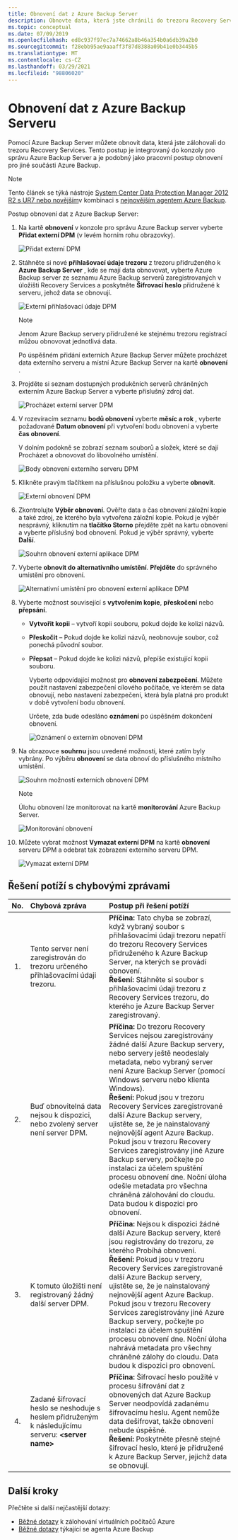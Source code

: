 ```yaml
---
title: Obnovení dat z Azure Backup Server
description: Obnovte data, která jste chránili do trezoru Recovery Services, z jakéhokoli Azure Backup Server zaregistrovaného v tomto trezoru.
ms.topic: conceptual
ms.date: 07/09/2019
ms.openlocfilehash: ed8c937f97ec7a74662a8b46a354b0a6db39a2b0
ms.sourcegitcommit: f28ebb95ae9aaaff3f87d8388a09b41e0b3445b5
ms.translationtype: MT
ms.contentlocale: cs-CZ
ms.lasthandoff: 03/29/2021
ms.locfileid: "98806020"
---
```

# <a name="recover-data-from-azure-backup-server"></a>Obnovení dat z Azure Backup Serveru

Pomocí Azure Backup Server můžete obnovit data, která jste zálohovali do trezoru Recovery Services. Tento postup je integrovaný do konzoly pro správu Azure Backup Server a je podobný jako pracovní postup obnovení pro jiné součásti Azure Backup.

> [!NOTE]
> Tento článek se týká nástroje [System Center Data Protection Manager 2012 R2 s UR7 nebo novějším](https://support.microsoft.com/kb/3065246)v kombinaci s [nejnovějším agentem Azure Backup](https://aka.ms/azurebackup_agent).
>
>

Postup obnovení dat z Azure Backup Server:

1. Na kartě **obnovení** v konzole pro správu Azure Backup server vyberte **Přidat externí DPM** (v levém horním rohu obrazovky).

    ![Přidat externí DPM](./media/backup-azure-alternate-dpm-server/add-external-dpm.png)
2. Stáhněte si nové **přihlašovací údaje trezoru** z trezoru přidruženého k **Azure Backup Server** , kde se mají data obnovovat, vyberte Azure Backup server ze seznamu Azure Backup serverů zaregistrovaných v úložišti Recovery Services a poskytněte **Šifrovací heslo** přidružené k serveru, jehož data se obnovují.

    ![Externí přihlašovací údaje DPM](./media/backup-azure-alternate-dpm-server/external-dpm-credentials.png)

   > [!NOTE]
   > Jenom Azure Backup servery přidružené ke stejnému trezoru registrací můžou obnovovat jednotlivá data.
   >
   >

    Po úspěšném přidání externích Azure Backup Server můžete procházet data externího serveru a místní Azure Backup Server na kartě **obnovení** .
3. Projděte si seznam dostupných produkčních serverů chráněných externím Azure Backup Server a vyberte příslušný zdroj dat.

    ![Procházet externí server DPM](./media/backup-azure-alternate-dpm-server/browse-external-dpm.png)
4. V rozevíracím seznamu **bodů obnovení** vyberte **měsíc a rok** , vyberte požadované **Datum obnovení** při vytvoření bodu obnovení a vyberte **čas obnovení**.

    V dolním podokně se zobrazí seznam souborů a složek, které se dají Procházet a obnovovat do libovolného umístění.

    ![Body obnovení externího serveru DPM](./media/backup-azure-alternate-dpm-server/external-dpm-recoverypoint.png)
5. Klikněte pravým tlačítkem na příslušnou položku a vyberte **obnovit**.

    ![Externí obnovení DPM](./media/backup-azure-alternate-dpm-server/recover.png)
6. Zkontrolujte **Výběr obnovení**. Ověřte data a čas obnovení záložní kopie a také zdroj, ze kterého byla vytvořena záložní kopie. Pokud je výběr nesprávný, kliknutím na **tlačítko Storno** přejděte zpět na kartu obnovení a vyberte příslušný bod obnovení. Pokud je výběr správný, vyberte **Další**.

    ![Souhrn obnovení externí aplikace DPM](./media/backup-azure-alternate-dpm-server/external-dpm-recovery-summary.png)
7. Vyberte **obnovit do alternativního umístění**. **Přejděte** do správného umístění pro obnovení.

    ![Alternativní umístění pro obnovení externí aplikace DPM](./media/backup-azure-alternate-dpm-server/external-dpm-recovery-alternate-location.png)
8. Vyberte možnost související s **vytvořením kopie**, **přeskočení** nebo **přepsání**.

   * **Vytvořit kopii** – vytvoří kopii souboru, pokud dojde ke kolizi názvů.
   * **Přeskočit** – Pokud dojde ke kolizi názvů, neobnovuje soubor, což ponechá původní soubor.
   * **Přepsat** – Pokud dojde ke kolizi názvů, přepíše existující kopii souboru.

     Vyberte odpovídající možnost pro **obnovení zabezpečení**. Můžete použít nastavení zabezpečení cílového počítače, ve kterém se data obnovují, nebo nastavení zabezpečení, která byla platná pro produkt v době vytvoření bodu obnovení.

     Určete, zda bude odesláno **oznámení** po úspěšném dokončení obnovení.

     ![Oznámení o externím obnovení DPM](./media/backup-azure-alternate-dpm-server/external-dpm-recovery-notifications.png)
9. Na obrazovce **souhrnu** jsou uvedené možnosti, které zatím byly vybrány. Po výběru **obnovení** se data obnoví do příslušného místního umístění.

    ![Souhrn možností externích obnovení DPM](./media/backup-azure-alternate-dpm-server/external-dpm-recovery-options-summary.png)

   > [!NOTE]
   > Úlohu obnovení lze monitorovat na kartě **monitorování** Azure Backup Server.
   >
   >

    ![Monitorování obnovení](./media/backup-azure-alternate-dpm-server/monitoring-recovery.png)
10. Můžete vybrat možnost **Vymazat externí DPM** na kartě **obnovení** serveru DPM a odebrat tak zobrazení externího serveru DPM.

    ![Vymazat externí DPM](./media/backup-azure-alternate-dpm-server/clear-external-dpm.png)

## <a name="troubleshooting-error-messages"></a>Řešení potíží s chybovými zprávami

| No. | Chybová zpráva | Postup při řešení potíží |
|:---:|:--- |:--- |
| 1. |Tento server není zaregistrován do trezoru určeného přihlašovacími údaji trezoru. |**Příčina:** Tato chyba se zobrazí, když vybraný soubor s přihlašovacími údaji trezoru nepatří do trezoru Recovery Services přidruženého k Azure Backup Server, na kterých se provádí obnovení. <br> **Řešení:** Stáhněte si soubor s přihlašovacími údaji trezoru z Recovery Services trezoru, do kterého je Azure Backup Server zaregistrovaný. |
| 2. |Buď obnovitelná data nejsou k dispozici, nebo zvolený server není server DPM. |**Příčina:** Do trezoru Recovery Services nejsou zaregistrovány žádné další Azure Backup servery, nebo servery ještě neodeslaly metadata, nebo vybraný server není Azure Backup Server (pomocí Windows serveru nebo klienta Windows). <br> **Řešení:** Pokud jsou v trezoru Recovery Services zaregistrované další Azure Backup servery, ujistěte se, že je nainstalovaný nejnovější agent Azure Backup. <br>Pokud jsou v trezoru Recovery Services zaregistrovány jiné Azure Backup servery, počkejte po instalaci za účelem spuštění procesu obnovení dne. Noční úloha odešle metadata pro všechna chráněná zálohování do cloudu. Data budou k dispozici pro obnovení. |
| 3. |K tomuto úložišti není registrovaný žádný další server DPM. |**Příčina:** Nejsou k dispozici žádné další Azure Backup servery, které jsou registrovány do trezoru, ze kterého Probíhá obnovení.<br>**Řešení:** Pokud jsou v trezoru Recovery Services zaregistrované další Azure Backup servery, ujistěte se, že je nainstalovaný nejnovější agent Azure Backup.<br>Pokud jsou v trezoru Recovery Services zaregistrovány jiné Azure Backup servery, počkejte po instalaci za účelem spuštění procesu obnovení dne. Noční úloha nahrává metadata pro všechny chráněné zálohy do cloudu. Data budou k dispozici pro obnovení. |
| 4. |Zadané šifrovací heslo se neshoduje s heslem přidruženým k následujícímu serveru: **\<server name>** |**Příčina:** Šifrovací heslo použité v procesu šifrování dat z obnovených dat Azure Backup Server neodpovídá zadanému šifrovacímu heslu. Agent nemůže data dešifrovat, takže obnovení nebude úspěšné.<br>**Řešení:** Poskytněte přesně stejné šifrovací heslo, které je přidružené k Azure Backup Server, jejichž data se obnovují. |

## <a name="next-steps"></a>Další kroky

Přečtěte si další nejčastější dotazy:

* [Běžné dotazy](backup-azure-vm-backup-faq.yml) k zálohování virtuálních počítačů Azure
* [Běžné dotazy](backup-azure-file-folder-backup-faq.md) týkající se agenta Azure Backup
